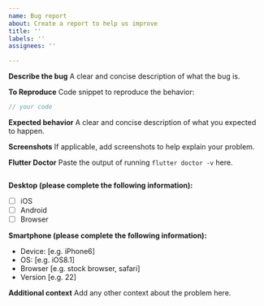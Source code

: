 ```yaml
---
name: Bug report
about: Create a report to help us improve
title: ''
labels: ''
assignees: ''

---
```


**Describe the bug**
A clear and concise description of what the bug is.

**To Reproduce**
Code snippet to reproduce the behavior:
```dart
// your code
```

**Expected behavior**
A clear and concise description of what you expected to happen.

**Screenshots**
If applicable, add screenshots to help explain your problem.

**Flutter Doctor**
Paste the output of running `flutter doctor -v` here.

```
```

**Desktop (please complete the following information):**
 - [ ] iOS
 - [ ] Android
 - [ ] Browser

**Smartphone (please complete the following information):**
 - Device: [e.g. iPhone6]
 - OS: [e.g. iOS8.1]
 - Browser [e.g. stock browser, safari]
 - Version [e.g. 22]

**Additional context**
Add any other context about the problem here.
